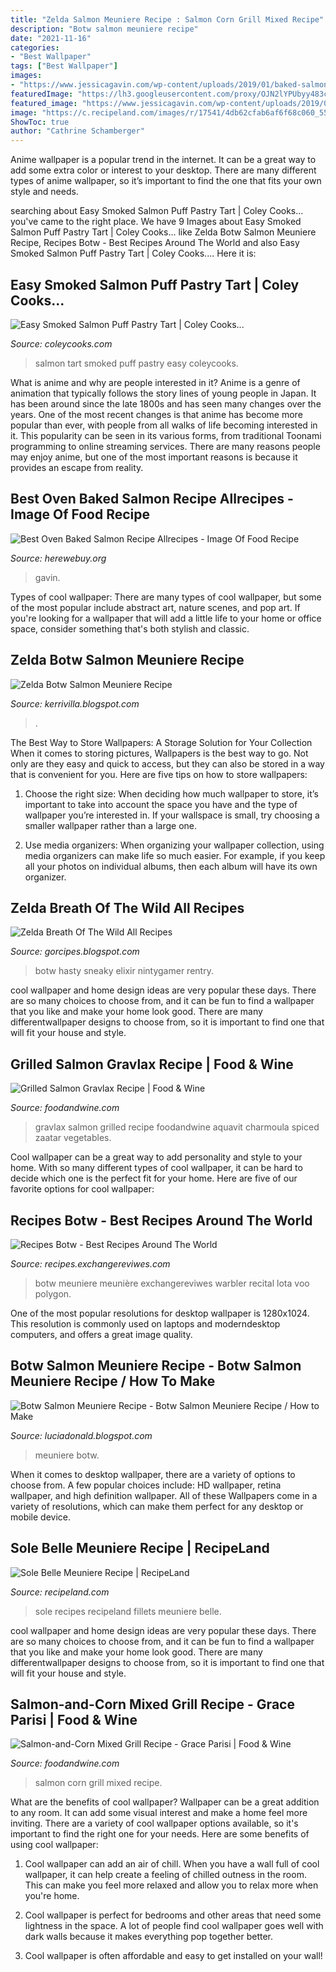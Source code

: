 ```yaml
---
title: "Zelda Salmon Meuniere Recipe : Salmon Corn Grill Mixed Recipe"
description: "Botw salmon meuniere recipe"
date: "2021-11-16"
categories:
- "Best Wallpaper"
tags: ["Best Wallpaper"]
images:
- "https://www.jessicagavin.com/wp-content/uploads/2019/01/baked-salmon-pin.jpg"
featuredImage: "https://lh3.googleusercontent.com/proxy/OJN2lYPUbyy483c5dImvq8ztIjBDGGUpgTwlM0shkBtHtlrKcfgJEulx3UqA-4FYiff22W1i1PoDr5YhbZufJa6EsHWzHgX7fUbYY39T6OlFbnsNoDb1F_qGFpSYl61M=w1200-h630-p-k-no-nu"
featured_image: "https://www.jessicagavin.com/wp-content/uploads/2019/01/baked-salmon-pin.jpg"
image: "https://c.recipeland.com/images/r/17541/4db62cfab6af6f68c060_550.jpg"
ShowToc: true
author: "Cathrine Schamberger"
---
```



Anime wallpaper is a popular trend in the internet. It can be a great way to add some extra color or interest to your desktop. There are many different types of anime wallpaper, so it’s important to find the one that fits your own style and needs.

	

		
searching about Easy Smoked Salmon Puff Pastry Tart | Coley Cooks... you've came to the right place. We have 9 Images about Easy Smoked Salmon Puff Pastry Tart | Coley Cooks... like Zelda Botw Salmon Meuniere Recipe, Recipes Botw - Best Recipes Around The World and also Easy Smoked Salmon Puff Pastry Tart | Coley Cooks.... Here it is:
		
    
## Easy Smoked Salmon Puff Pastry Tart | Coley Cooks...

<img loading=lazy src="https://i1.wp.com/coleycooks.com/wp-content/uploads/2018/10/Easy-Smoked-Salmon-Puff-Pastry-Tart-7.jpg?resize=3442%2C5163&amp;ssl=1" onerror="this.onerror=null;this.src='https://tse1.mm.bing.net/th?id=OIP.9mCUozRnfgkdhfdJRz1ycQHaLH&amp;pid=15.1';" alt="Easy Smoked Salmon Puff Pastry Tart | Coley Cooks...">

_Source: coleycooks.com_

>salmon tart smoked puff pastry easy coleycooks. 

	

What is anime and why are people interested in it?
Anime is a genre of animation that typically follows the story lines of young people in Japan. It has been around since the late 1800s and has seen many changes over the years. One of the most recent changes is that anime has become more popular than ever, with people from all walks of life becoming interested in it. This popularity can be seen in its various forms, from traditional Toonami programming to online streaming services. There are many reasons people may enjoy anime, but one of the most important reasons is because it provides an escape from reality.

    
## Best Oven Baked Salmon Recipe Allrecipes - Image Of Food Recipe

<img loading=lazy src="https://www.jessicagavin.com/wp-content/uploads/2019/01/baked-salmon-pin.jpg" onerror="this.onerror=null;this.src='https://tse2.mm.bing.net/th?id=OIP._ESI1XaKfDqAp77me6uQ2wHaLH&amp;pid=15.1';" alt="Best Oven Baked Salmon Recipe Allrecipes - Image Of Food Recipe">

_Source: herewebuy.org_

>gavin. 

	

Types of cool wallpaper:
There are many types of cool wallpaper, but some of the most popular include abstract art, nature scenes, and pop art. If you're looking for a wallpaper that will add a little life to your home or office space, consider something that's both stylish and classic.

    
## Zelda Botw Salmon Meuniere Recipe

<img loading=lazy src="https://lh3.googleusercontent.com/proxy/SOheBJlPcOLofJOFT6A1ixsa5Hk14mlM20psdOAHl8Z5pNkN1fRNahb5LiMEPN-hlvAyQb9MV_fJTWe67RQqoMvHC08pb1lo=w1200-h630-pd" onerror="this.onerror=null;this.src='https://tse4.mm.bing.net/th?id=OIP.jkd_p717p26wDvTCLFEHtAHaD4&amp;pid=15.1';" alt="Zelda Botw Salmon Meuniere Recipe">

_Source: kerrivilla.blogspot.com_

>. 

	

The Best Way to Store Wallpapers: A Storage Solution for Your Collection
When it comes to storing pictures, Wallpapers is the best way to go. Not only are they easy and quick to access, but they can also be stored in a way that is convenient for you. Here are five tips on how to store wallpapers:
1) Choose the right size: When deciding how much wallpaper to store, it’s important to take into account the space you have and the type of wallpaper you’re interested in. If your wallspace is small, try choosing a smaller wallpaper rather than a large one.

2) Use media organizers: When organizing your wallpaper collection, using media organizers can make life so much easier. For example, if you keep all your photos on individual albums, then each album will have its own organizer.

    
## Zelda Breath Of The Wild All Recipes

<img loading=lazy src="https://i.imgur.com/vYJksEsg.jpg" onerror="this.onerror=null;this.src='https://tse4.mm.bing.net/th?id=OIP._pjypt40hYh9Ga7h5whnpgHaF8&amp;pid=15.1';" alt="Zelda Breath Of The Wild All Recipes">

_Source: gorcipes.blogspot.com_

>botw hasty sneaky elixir nintygamer rentry. 

	

cool wallpaper and home design ideas are very popular these days. There are so many choices to choose from, and it can be fun to find a wallpaper that you like and make your home look good. There are many differentwallpaper designs to choose from, so it is important to find one that will fit your house and style.

    
## Grilled Salmon Gravlax Recipe | Food &amp; Wine

<img loading=lazy src="http://cdn-image.foodandwine.com/sites/default/files/201112-xl-grilled-salmon-gravlax.jpg" onerror="this.onerror=null;this.src='https://tse3.mm.bing.net/th?id=OIP.Av3AE229w47C9apw5NypdgHaHa&amp;pid=15.1';" alt="Grilled Salmon Gravlax Recipe | Food &amp; Wine">

_Source: foodandwine.com_

>gravlax salmon grilled recipe foodandwine aquavit charmoula spiced zaatar vegetables. 

	

Cool wallpaper can be a great way to add personality and style to your home. With so many different types of cool wallpaper, it can be hard to decide which one is the perfect fit for your home. Here are five of our favorite options for cool wallpaper: 

    
## Recipes Botw - Best Recipes Around The World

<img loading=lazy src="http://recipes.exchangereviwes.com/wp-content/uploads/2019/05/salmon-meuniere-recipe-botw-1.jpg" onerror="this.onerror=null;this.src='https://tse1.mm.bing.net/th?id=OIP.9BhP3sjT2qbmcOQ_-MvEvAHaEK&amp;pid=15.1';" alt="Recipes Botw - Best Recipes Around The World">

_Source: recipes.exchangereviwes.com_

>botw meuniere meunière exchangereviwes warbler recital lota voo polygon. 

	

One of the most popular resolutions for desktop wallpaper is 1280x1024. This resolution is commonly used on laptops and moderndesktop computers, and offers a great image quality.

    
## Botw Salmon Meuniere Recipe - Botw Salmon Meuniere Recipe / How To Make

<img loading=lazy src="https://lh3.googleusercontent.com/proxy/OJN2lYPUbyy483c5dImvq8ztIjBDGGUpgTwlM0shkBtHtlrKcfgJEulx3UqA-4FYiff22W1i1PoDr5YhbZufJa6EsHWzHgX7fUbYY39T6OlFbnsNoDb1F_qGFpSYl61M=w1200-h630-p-k-no-nu" onerror="this.onerror=null;this.src='https://tse1.mm.bing.net/th?id=OIP.F-H4WXv8Lb6FytyYsBhBAAHaEK&amp;pid=15.1';" alt="Botw Salmon Meuniere Recipe - Botw Salmon Meuniere Recipe / How to Make">

_Source: luciadonald.blogspot.com_

>meuniere botw. 

	

When it comes to desktop wallpaper, there are a variety of options to choose from. A few popular choices include: HD wallpaper, retina wallpaper, and high definition wallpaper. All of these Wallpapers come in a variety of resolutions, which can make them perfect for any desktop or mobile device. 

    
## Sole Belle Meuniere Recipe | RecipeLand

<img loading=lazy src="https://c.recipeland.com/images/r/17541/4db62cfab6af6f68c060_550.jpg" onerror="this.onerror=null;this.src='https://tse2.mm.bing.net/th?id=OIP.HfOkitm90rwEcxcQTr2DUAHaFC&amp;pid=15.1';" alt="Sole Belle Meuniere Recipe | RecipeLand">

_Source: recipeland.com_

>sole recipes recipeland fillets meuniere belle. 

	

cool wallpaper and home design ideas are very popular these days. There are so many choices to choose from, and it can be fun to find a wallpaper that you like and make your home look good. There are many differentwallpaper designs to choose from, so it is important to find one that will fit your house and style.

    
## Salmon-and-Corn Mixed Grill Recipe - Grace Parisi | Food &amp; Wine

<img loading=lazy src="http://cdn-image.foodandwine.com/sites/default/files/201309-xl-salmon-and-corn-mixed-grill.jpg" onerror="this.onerror=null;this.src='https://tse1.mm.bing.net/th?id=OIP.voZ43vSo1dx2w8A3OvEL9QHaHa&amp;pid=15.1';" alt="Salmon-and-Corn Mixed Grill Recipe - Grace Parisi | Food &amp; Wine">

_Source: foodandwine.com_

>salmon corn grill mixed recipe. 

	

What are the benefits of cool wallpaper?
Wallpaper can be a great addition to any room. It can add some visual interest and make a home feel more inviting. There are a variety of cool wallpaper options available, so it's important to find the right one for your needs. Here are some benefits of using cool wallpaper: 
1. Cool wallpaper can add an air of chill. When you have a wall full of cool wallpaper, it can help create a feeling of chilled outness in the room. This can make you feel more relaxed and allow you to relax more when you're home. 

2. Cool wallpaper is perfect for bedrooms and other areas that need some lightness in the space. A lot of people find cool wallpaper goes well with dark walls because it makes everything pop together better. 

3. Cool wallpaper is often affordable and easy to get installed on your wall!

